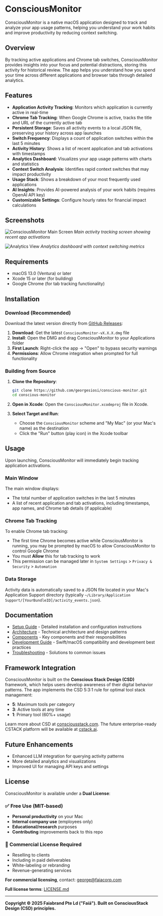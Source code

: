 # ConsciousMonitor

ConsciousMonitor is a native macOS application designed to track and analyze your app usage patterns, helping you understand your work habits and improve productivity by reducing context switching.

## Overview

By tracking active applications and Chrome tab switches, ConsciousMonitor provides insights into your focus and potential distractions, storing this activity for historical review. The app helps you understand how you spend your time across different applications and browser tabs through detailed analytics.

## Features

- **Application Activity Tracking**: Monitors which application is currently active in real-time
- **Chrome Tab Tracking**: When Google Chrome is active, tracks the title and URL of the currently active tab
- **Persistent Storage**: Saves all activity events to a local JSON file, preserving your history across app launches
- **Switch Frequency**: Displays a count of application switches within the last 5 minutes
- **Activity History**: Shows a list of recent application and tab activations with timestamps
- **Analytics Dashboard**: Visualizes your app usage patterns with charts and statistics
- **Context Switch Analysis**: Identifies rapid context switches that may impact productivity
- **Usage Stack**: Shows a breakdown of your most frequently used applications
- **AI Insights**: Provides AI-powered analysis of your work habits (requires OpenAI API key)
- **Customizable Settings**: Configure hourly rates for financial impact calculations

## Screenshots

![ConsciousMonitor Main Screen](screenshots/main_screen.png)
*Main activity tracking screen showing recent app activations*

![Analytics View](screenshots/analytics.png)
*Analytics dashboard with context switching metrics*

## Requirements

- macOS 13.0 (Ventura) or later
- Xcode 15 or later (for building)
- Google Chrome (for tab tracking functionality)

## Installation

### Download (Recommended)

Download the latest version directly from [GitHub Releases](https://github.com/georgesiosi/conscious-monitor/releases):

1. **Download**: Get the latest `ConsciousMonitor-vX.X.X.dmg` file
2. **Install**: Open the DMG and drag ConsciousMonitor to your Applications folder
3. **First Launch**: Right-click the app → "Open" to bypass security warnings
4. **Permissions**: Allow Chrome integration when prompted for full functionality

### Building from Source

1. **Clone the Repository**:
   ```bash
   git clone https://github.com/georgesiosi/conscious-monitor.git
   cd conscious-monitor
   ```

2. **Open in Xcode**:
   Open the `ConsciousMonitor.xcodeproj` file in Xcode.

3. **Select Target and Run**:
   - Choose the `ConsciousMonitor` scheme and "My Mac" (or your Mac's name) as the destination
   - Click the "Run" button (play icon) in the Xcode toolbar

## Usage

Upon launching, ConsciousMonitor will immediately begin tracking application activations.

### Main Window
The main window displays:
- The total number of application switches in the last 5 minutes
- A list of recent application and tab activations, including timestamps, app names, and Chrome tab details (if applicable)

### Chrome Tab Tracking
To enable Chrome tab tracking:
- The first time Chrome becomes active while ConsciousMonitor is running, you may be prompted by macOS to allow ConsciousMonitor to control Google Chrome
- You must **Allow** this for tab tracking to work
- This permission can be managed later in `System Settings` > `Privacy & Security` > `Automation`

### Data Storage
Activity data is automatically saved to a JSON file located in your Mac's Application Support directory (typically `~/Library/Application Support/[YourBundleID]/activity_events.json`).

## Documentation

- [Setup Guide](docs/SETUP.md) - Detailed installation and configuration instructions
- [Architecture](docs/ARCHITECTURE.md) - Technical architecture and design patterns
- [Components](docs/COMPONENTS.md) - Key components and their responsibilities
- [Development Guide](DEVELOPMENT.md) - Swift/macOS compatibility and development best practices
- [Troubleshooting](docs/TROUBLESHOOTING.md) - Solutions to common issues

## Framework Integration

ConsciousMonitor is built on the **Conscious Stack Design (CSD)** framework, which helps users develop awareness of their digital behavior patterns. The app implements the CSD 5:3:1 rule for optimal tool stack management:

- **5**: Maximum tools per category
- **3**: Active tools at any time  
- **1**: Primary tool (60%+ usage)

Learn more about CSD at [consciousstack.com](https://consciousstack.com). The future enterprise-ready CSTACK platform will be available at [cstack.ai](https://cstack.ai).

## Future Enhancements

- Enhanced LLM integration for querying activity patterns
- More detailed analytics and visualizations
- Improved UI for managing API keys and settings

## License

ConsciousMonitor is available under a **Dual License**:

### ✅ Free Use (MIT-based)
- **Personal productivity** on your Mac
- **Internal company use** (employees only)
- **Educational/research** purposes
- **Contributing** improvements back to this repo

### 💼 Commercial License Required
- Reselling to clients
- Including in paid deliverables
- White-labeling or rebranding
- Revenue-generating services

**For commercial licensing**, contact: [george@faiacorp.com](mailto:george@faiacorp.com?subject=ConsciousMonitor%20Commercial%20License)

**Full license terms**: [LICENSE.md](LICENSE.md)

---

**Copyright © 2025 Faiabrand Pte Ld ("Faiā"). Built on ConsciousStack Design (CSD) principles.**
